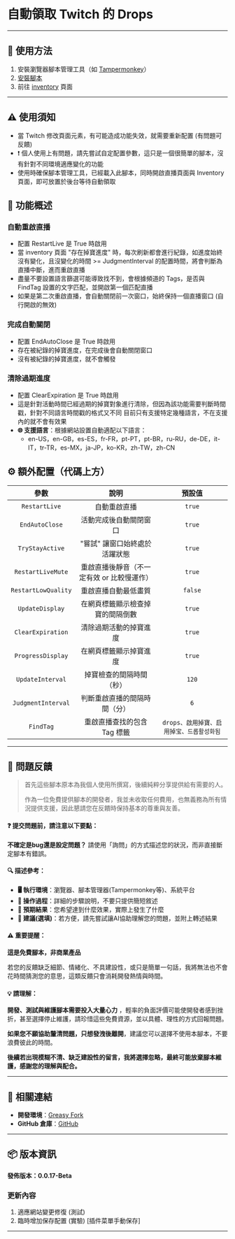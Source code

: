 # **自動領取 Twitch 的 Drops**

---

## **👻 使用方法**

1. 安裝瀏覽器腳本管理工具（如 [Tampermonkey](https://chrome.google.com/webstore/detail/tampermonkey/dhdgffkkebhmkfjojejmpbldmpobfkfo)）
2. [安裝腳本](https://update.greasyfork.org/scripts/474799/Twitch%20%E8%87%AA%E5%8B%95%E9%A0%98%E5%8F%96%E6%8E%89%E5%AF%B6%20%20Auto%20Receive%20Drops.user.js)
3. 前往 [inventory](https://www.twitch.tv/drops/inventory) 頁面

---

## **⚠️ 使用須知**
- 當 Twitch 修改頁面元素，有可能造成功能失效，就需要重新配置 (有問題可反饋)
- ❗️ 個人使用上有問題，請先嘗試自定配置參數，這只是一個很簡單的腳本，沒有針對不同環境適應變化的功能
- 使用時確保腳本管理工具，已經載入此腳本，同時開啟直播頁面與 Inventory 頁面，即可放置於後台等待自動領取


## **📜 功能概述**

### **自動重啟直播**
- 配置 RestartLive 是 True 時啟用
- 當 inventory 頁面 "存在掉寶進度" 時，每次刷新都會進行紀錄，如進度始終沒有變化，且沒變化的時間 >= JudgmentInterval 的配置時間，將會判斷為直播中斷，進而重啟直播
- 盡量不要設置語言篩選可能導致找不到，會根據頻道的 Tags，是否與 FindTag 設置的文字匹配，並開啟第一個匹配直播
- 如果是第二次重啟直播，會自動關閉前一次窗口，始終保持一個直播窗口 (自行開啟的無效)

### **完成自動關閉**
- 配置 EndAutoClose 是 True 時啟用
- 存在被紀錄的掉寶進度，在完成後會自動關閉窗口
- 沒有被紀錄的掉寶進度，就不會觸發

### **清除過期進度**
- 配置 ClearExpiration 是 True 時啟用
- 這是針對活動時間已經過期的掉寶對象進行清除，但因為該功能需要判斷時間戳，針對不同語言時間戳的格式又不同
目前只有支援特定幾種語言，不在支援內的就不會有效果
- **🌐 支援語言**：根據網站設置自動適配以下語言：
  - en-US，en-GB，es-ES，fr-FR，pt-PT，pt-BR，ru-RU，de-DE，it-IT，tr-TR，es-MX，ja-JP，ko-KR，zh-TW，zh-CN


## **⚙️ 額外配置（代碼上方）**

|      **參數**       |                  **說明**                  |                **預設值**                 |
| :-----------------: | :----------------------------------------: | :---------------------------------------: |
|    `RestartLive`    |                自動重啟直播                |                  `true`                   |
|   `EndAutoClose`    |           活動完成後自動關閉窗口           |                  `true`                   |
|   `TryStayActive`   |       "嘗試" 讓窗口始終處於活躍狀態        |                  `true`                   |
|  `RestartLiveMute`  | 重啟直播後靜音（不一定有效 or 比較慢運作） |                  `true`                   |
| `RestartLowQuality` |            重啟直播自動最低畫質            |                  `false`                  |
|   `UpdateDisplay`   |      在網頁標籤顯示檢查掉寶的間隔倒數      |                  `true`                   |
|  `ClearExpiration`  |           清除過期活動的掉寶進度           |                  `true`                   |
|  `ProgressDisplay`  |           在網頁標籤顯示掉寶進度           |                  `true`                   |
|  `UpdateInterval`   |          掉寶檢查的間隔時間（秒）          |                   `120`                   |
| `JudgmentInterval`  |        判斷重啟直播的間隔時間（分）        |                    `6`                    |
|      `FindTag`      |        重啟直播查找的包含 Tag 標籤         | `drops、啟用掉寶、启用掉宝、드롭활성화됨` |

---

## 📣 問題反饋

> 首先這些腳本原本為我個人使用所撰寫，後續純粹分享提供給有需要的人。
>
> 作為一位免費提供腳本的開發者，我並未收取任何費用，也無義務為所有情況提供支援，因此懇請您在反饋時保持基本的尊重與友善。

#### ❓ 提交問題前，請注意以下要點：

**不確定是bug還是設定問題？** 請使用「詢問」的方式描述您的狀況，而非直接斷定腳本有錯誤。

#### 🔍 描述參考：

- **🖥️ 執行環境**：瀏覽器、腳本管理器(Tampermonkey等)、系統平台
- **🧭 操作過程**：詳細的步驟說明，不要只提供簡短敘述
- **🎯 預期結果**：您希望達到什麼效果，實際上發生了什麼
- **🤖 建議(選填)**：若方便，請先嘗試讓AI協助理解您的問題，並附上轉述結果

#### ⚠️ 重要提醒：

**這是免費腳本，非商業產品**

若您的反饋缺乏細節、情緒化、不具建設性，或只是簡單一句話，我將無法也不會花時間猜測您的意思，這類反饋只會消耗開發熱情與時間。

#### 💡 請理解：

**開發、測試與維護腳本需要投入大量心力** ，輕率的負面評價可能使開發者感到挫折，甚至選擇停止維護，請珍惜這些免費資源，並以具體、理性的方式回報問題。

**如果您不願協助釐清問題，只想發洩後離開**，建議您可以選擇不使用本腳本，不要浪費彼此的時間。

**後續若出現模糊不清、缺乏建設性的留言，我將選擇忽略，最終可能放棄腳本維護，感謝您的理解與配合。**

---

## **🔗 相關連結**

- **開發環境**：[Greasy Fork](https://greasyfork.org/zh-TW/users/989635-canaan-hs)  
- **GitHub 倉庫**：[GitHub](https://github.com/Canaan-HS/MonkeyScript/tree/main/TwitchReceiveDrops)

---

## **📦 版本資訊**

**發佈版本：0.0.17-Beta**

### **更新內容**
1. 適應網站變更修復 (測試)
2. 臨時增加保存配置 (實驗) [插件菜單手動保存]

---